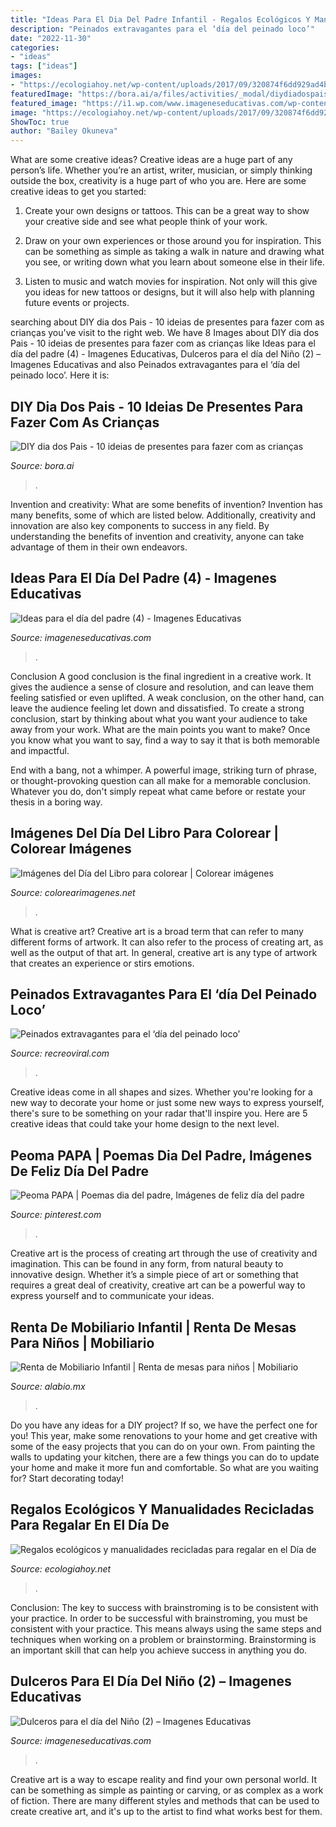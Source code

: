 ```yaml
---
title: "Ideas Para El Dia Del Padre Infantil - Regalos Ecológicos Y Manualidades Recicladas Para Regalar En El Día De"
description: "Peinados extravagantes para el ‘día del peinado loco’"
date: "2022-11-30"
categories:
- "ideas"
tags: ["ideas"]
images:
- "https://ecologiahoy.net/wp-content/uploads/2017/09/320874f6dd929ad4ba685ad73738c56c-jute-products.jpg"
featuredImage: "https://bora.ai/a/files/activities/_modal/diydiadospaiscinco.jpg"
featured_image: "https://i1.wp.com/www.imageneseducativas.com/wp-content/uploads/2016/06/Ideas-para-el-día-del-padre-4.jpg?ssl=1"
image: "https://ecologiahoy.net/wp-content/uploads/2017/09/320874f6dd929ad4ba685ad73738c56c-jute-products.jpg"
ShowToc: true
author: "Bailey Okuneva"
---
```



What are some creative ideas?
Creative ideas are a huge part of any person’s life. Whether you’re an artist, writer, musician, or simply thinking outside the box, creativity is a huge part of who you are. Here are some creative ideas to get you started:
1. Create your own designs or tattoos. This can be a great way to show your creative side and see what people think of your work.

2. Draw on your own experiences or those around you for inspiration. This can be something as simple as taking a walk in nature and drawing what you see, or writing down what you learn about someone else in their life.

3. Listen to music and watch movies for inspiration. Not only will this give you ideas for new tattoos or designs, but it will also help with planning future events or projects.


	

		
searching about DIY dia dos Pais - 10 ideias de presentes para fazer com as crianças you've visit to the right web. We have 8 Images about DIY dia dos Pais - 10 ideias de presentes para fazer com as crianças like Ideas para el día del padre (4) - Imagenes Educativas, Dulceros para el día del Niño (2) – Imagenes Educativas and also Peinados extravagantes para el ‘día del peinado loco’. Here it is:
		
    
## DIY Dia Dos Pais - 10 Ideias De Presentes Para Fazer Com As Crianças

<img loading=lazy src="https://bora.ai/a/files/activities/_modal/diydiadospaiscinco.jpg" onerror="this.onerror=null;this.src='https://tse3.mm.bing.net/th?id=OIP.DOBQQKOPi7cBNZGRYDg-6AAAAA&amp;pid=15.1';" alt="DIY dia dos Pais - 10 ideias de presentes para fazer com as crianças">

_Source: bora.ai_

>. 

	

Invention and creativity: What are some benefits of invention?
Invention has many benefits, some of which are listed below. Additionally, creativity and innovation are also key components to success in any field. By understanding the benefits of invention and creativity, anyone can take advantage of them in their own endeavors.

    
## Ideas Para El Día Del Padre (4) - Imagenes Educativas

<img loading=lazy src="https://i1.wp.com/www.imageneseducativas.com/wp-content/uploads/2016/06/Ideas-para-el-día-del-padre-4.jpg?ssl=1" onerror="this.onerror=null;this.src='https://tse1.mm.bing.net/th?id=OIP.dTRGsxeBdf7IQVq-iYgl_wHaLH&amp;pid=15.1';" alt="Ideas para el día del padre (4) - Imagenes Educativas">

_Source: imageneseducativas.com_

>. 

	

Conclusion
A good conclusion is the final ingredient in a creative work. It gives the audience a sense of closure and resolution, and can leave them feeling satisfied or even uplifted. A weak conclusion, on the other hand, can leave the audience feeling let down and dissatisfied.
To create a strong conclusion, start by thinking about what you want your audience to take away from your work. What are the main points you want to make? Once you know what you want to say, find a way to say it that is both memorable and impactful.

End with a bang, not a whimper. A powerful image, striking turn of phrase, or thought-provoking question can all make for a memorable conclusion. Whatever you do, don't simply repeat what came before or restate your thesis in a boring way.

    
## Imágenes Del Día Del Libro Para Colorear | Colorear Imágenes

<img loading=lazy src="https://colorearimagenes.net/wp-content/uploads/2017/03/Dia-del-libro.jpg" onerror="this.onerror=null;this.src='https://tse3.mm.bing.net/th?id=OIP.GluepF9qGHlhDAqiBwQjZQHaKL&amp;pid=15.1';" alt="Imágenes del Día del Libro para colorear | Colorear imágenes">

_Source: colorearimagenes.net_

>. 

	

What is creative art?
Creative art is a broad term that can refer to many different forms of artwork. It can also refer to the process of creating art, as well as the output of that art. In general, creative art is any type of artwork that creates an experience or stirs emotions.

    
## Peinados Extravagantes Para El ‘día Del Peinado Loco’

<img loading=lazy src="https://www.recreoviral.com/wp-content/uploads/2016/03/Los-peinados-más-extravagantes-del-día-del-peinado-loco-2-730x730.jpg" onerror="this.onerror=null;this.src='https://tse3.mm.bing.net/th?id=OIP.CMwXE_BnSMLRaQV5NC9pwwHaHa&amp;pid=15.1';" alt="Peinados extravagantes para el ‘día del peinado loco’">

_Source: recreoviral.com_

>. 

	

Creative ideas come in all shapes and sizes. Whether you're looking for a new way to decorate your home or just some new ways to express yourself, there's sure to be something on your radar that'll inspire you. Here are 5 creative ideas that could take your home design to the next level.

    
## Peoma PAPA | Poemas Dia Del Padre, Imágenes De Feliz Día Del Padre

<img loading=lazy src="https://i.pinimg.com/736x/0d/e5/6d/0de56d50962a9e5fb310f06d5608ee6c.jpg" onerror="this.onerror=null;this.src='https://tse3.mm.bing.net/th?id=OIP.jEwwrepn8VE-dqOKYDp8cwHaLP&amp;pid=15.1';" alt="Peoma PAPA | Poemas dia del padre, Imágenes de feliz día del padre">

_Source: pinterest.com_

>. 

	

Creative art is the process of creating art through the use of creativity and imagination. This can be found in any form, from natural beauty to innovative design. Whether it’s a simple piece of art or something that requires a great deal of creativity, creative art can be a powerful way to express yourself and to communicate your ideas.

    
## Renta De Mobiliario Infantil | Renta De Mesas Para Niños | Mobiliario

<img loading=lazy src="https://alabio.mx/imagenes/fiestas-infantiles-en-puebla-1986.jpg" onerror="this.onerror=null;this.src='https://tse4.mm.bing.net/th?id=OIP.3lloAbYVACmVxYXR3BPgVQHaDm&amp;pid=15.1';" alt="Renta de Mobiliario Infantil | Renta de mesas para niños | Mobiliario">

_Source: alabio.mx_

>. 

	

Do you have any ideas for a DIY project? If so, we have the perfect one for you! This year, make some renovations to your home and get creative with some of the easy projects that you can do on your own. From painting the walls to updating your kitchen, there are a few things you can do to update your home and make it more fun and comfortable. So what are you waiting for? Start decorating today!

    
## Regalos Ecológicos Y Manualidades Recicladas Para Regalar En El Día De

<img loading=lazy src="https://ecologiahoy.net/wp-content/uploads/2017/09/320874f6dd929ad4ba685ad73738c56c-jute-products.jpg" onerror="this.onerror=null;this.src='https://tse2.mm.bing.net/th?id=OIP.GQ_2s0km9gzK7_8Qyd120AHaJ4&amp;pid=15.1';" alt="Regalos ecológicos y manualidades recicladas para regalar en el Día de">

_Source: ecologiahoy.net_

>. 

	

Conclusion: The key to success with brainstroming is to be consistent with your practice.
In order to be successful with brainstroming, you must be consistent with your practice. This means always using the same steps and techniques when working on a problem or brainstorming. Brainstorming is an important skill that can help you achieve success in anything you do.

    
## Dulceros Para El Día Del Niño (2) – Imagenes Educativas

<img loading=lazy src="https://www.imageneseducativas.com/wp-content/uploads/2015/03/Dulceros-para-el-día-del-Niño-2.jpg" onerror="this.onerror=null;this.src='https://tse3.mm.bing.net/th?id=OIP.zTz5EVbDVHgtix9_Shz11wHaJ4&amp;pid=15.1';" alt="Dulceros para el día del Niño (2) – Imagenes Educativas">

_Source: imageneseducativas.com_

>. 

	

Creative art is a way to escape reality and find your own personal world. It can be something as simple as painting or carving, or as complex as a work of fiction. There are many different styles and methods that can be used to create creative art, and it's up to the artist to find what works best for them.

